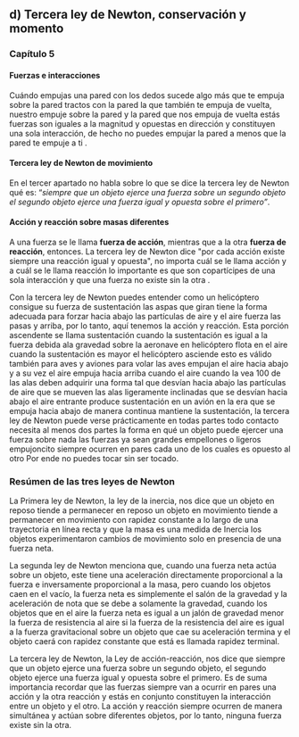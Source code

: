 ## d) Tercera ley de Newton, conservación y momento
### Capítulo 5
#### Fuerzas e interacciones
Cuándo empujas una pared con los dedos sucede algo más que te empuja sobre la pared tractos con la pared la que también te empuja de vuelta, nuestro empuje sobre la pared y la pared que nos empuja de vuelta estás fuerzas son iguales a la magnitud y opuestas en dirección y constituyen una sola interacción, de hecho no puedes empujar la pared a menos que la pared te empuje a ti .

#### Tercera ley de Newton de movimiento

En el tercer apartado no habla sobre lo que se dice la tercera ley de Newton qué es: “_siempre que un objeto ejerce una fuerza sobre un segundo objeto el segundo objeto ejerce una fuerza igual y opuesta sobre el primero”_.

#### Acción y reacción sobre masas diferentes

A una fuerza se le llama **fuerza de acción**, mientras que a la otra **fuerza de reacción**, entonces. La tercera ley de Newton dice "por cada acción existe siempre una reacción igual y opuesta", no importa cuál se le llama acción y a cuál se le llama reacción lo importante es que son copartícipes de una sola interacción y que una fuerza no existe sin la otra .

Con la tercera ley de Newton puedes entender como un helicóptero consigue su fuerza de sustentación las aspas que giran tiene la forma adecuada para forzar hacia abajo las partículas de aire y el aire fuerza las pasas y arriba, por lo tanto, aquí tenemos la acción y reacción. Esta porción ascendente se llama sustentación cuando la sustentación es igual a la fuerza debida ala gravedad sobre la aeronave en helicóptero flota en el aire cuando la sustentación es mayor el helicóptero asciende esto es válido también para aves y aviones para volar las aves empujan el aire hacia abajo y a su vez el aire empuja hacia arriba cuando el aire cuando la vea 100 de las alas deben adquirir una forma tal que desvían hacia abajo las partículas de aire que se mueven las alas ligeramente inclinadas que se desvían hacia abajo el aire entrante produce sustentación en un avión en la era que se empuja hacia abajo de manera continua mantiene la sustentación, la tercera ley de Newton puede verse prácticamente en todas partes todo contacto necesita al menos dos partes la forma en qué un objeto puede ejercer una fuerza sobre nada las fuerzas ya sean grandes empellones o ligeros empujoncito siempre ocurren en pares cada uno de los cuales es opuesto al otro Por ende no puedes tocar sin ser tocado.

### Resúmen de las tres leyes de Newton

La Primera ley de Newton, la ley de la inercia, nos dice que un objeto en reposo tiende a permanecer en reposo un objeto en movimiento tiende a permanecer en movimiento con rapidez constante a lo largo de una trayectoria en línea recta y que la masa es una medida de Inercia los objetos experimentaron cambios de movimiento solo en presencia de una fuerza neta.

La segunda ley de Newton menciona que, cuando una fuerza neta actúa sobre un objeto, este tiene una aceleración directamente proporcional a la fuerza e inversamente proporcional a la masa, pero cuando los objetos caen en el vacío, la fuerza neta es simplemente el salón de la gravedad y la aceleración de nota que se debe a solamente la gravedad, cuando los objetos que en el aire la fuerza neta es igual a un jalón de gravedad menor la fuerza de resistencia al aire si la fuerza de la resistencia del aire es igual a la fuerza gravitacional sobre un objeto que cae su aceleración termina y el objeto caerá con rapidez constante que está es llamada rapidez terminal.

La tercera ley de Newton, la Ley de acción-reacción, nos dice que siempre que un objeto ejerce una fuerza sobre un segundo objeto, el segundo objeto ejerce una fuerza igual y opuesta sobre el primero. Es de suma importancia recordar que las fuerzas siempre van a ocurrir en pares una acción y la otra reacción y estás en conjunto constituyen la interacción entre un objeto y el otro. La acción y reacción siempre ocurren de manera simultánea y actúan sobre diferentes objetos, por lo tanto, ninguna fuerza existe sin la otra.